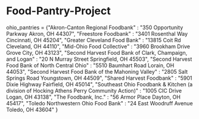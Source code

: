 # Food-Pantry-Project
ohio_pantries = {"Akron-Canton Regional Foodbank" : "350 Opportunity Parkway Akron, OH 44307",
 "Freestore Foodbank" : "3401 Rosenthal Way Cincinnati, OH 45204",
  "Greater Cleveland Food Bank" : "13815 Coit Rd Cleveland, OH 44110",
   "Mid-Ohio Food Collective" : "3960 Brookham Drive Grove City, OH 43123",
    "Second Harvest Food Bank of Clark, Champaign, and Logan" : "20 N Murray Street Springfield, OH 45503",
     "Second Harvest Food Bank of North Central Ohio" : "5510 Baumhart Road Lorain, OH 44053",
      "Second Harvest Food Bank of the Mahoning Valley" : "2805 Salt Springs Road Youngstown, OH 44509",
       "Shared Harvest Foodbank" : "5901 Dixie Highway Fairfield, OH 45014",
        "Southeast Ohio Foodbank & Kitchen (a division of Hocking Athens Perry Community Action)" : "1005 CIC Drive Logan, OH 43138",
         "The Foodbank, Inc." : "56 Armor Place Dayton, OH 45417",
          "Toledo Northwestern Ohio Food Bank" : "24 East Woodruff Avenue Toledo, OH 43604"
}
